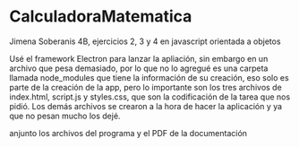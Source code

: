 # CalculadoraMatematica
Jimena Soberanis 4B, ejercicios 2, 3 y 4 en javascript orientada a objetos

Usé el framework Electron para lanzar la apliación, sin embargo en un archivo que pesa demasiado, por lo que no lo agregué es una carpeta llamada node_modules que tiene la información de su creación, eso solo es parte de la creación de la app, pero lo importante son los tres archivos de index.html, script.js y styles.css, que son la codificación de la tarea que nos pidió. Los demás archivos se crearon a la hora de hacer la aplicación y ya que no pesan mucho los dejé.

anjunto los archivos del programa y el PDF de la documentación
